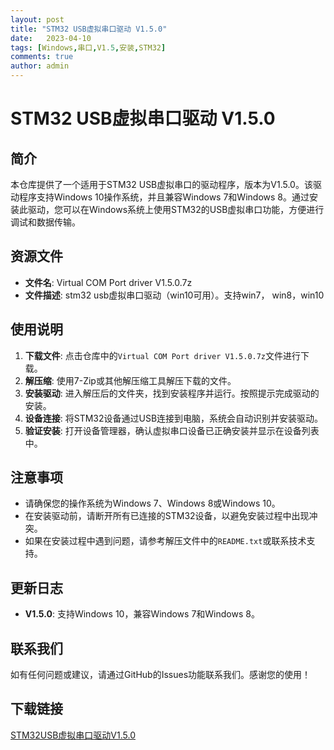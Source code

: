 ```yaml
---
layout: post
title: "STM32 USB虚拟串口驱动 V1.5.0"
date:   2023-04-10
tags: [Windows,串口,V1.5,安装,STM32]
comments: true
author: admin
---
```

# STM32 USB虚拟串口驱动 V1.5.0

## 简介
本仓库提供了一个适用于STM32 USB虚拟串口的驱动程序，版本为V1.5.0。该驱动程序支持Windows 10操作系统，并且兼容Windows 7和Windows 8。通过安装此驱动，您可以在Windows系统上使用STM32的USB虚拟串口功能，方便进行调试和数据传输。

## 资源文件
- **文件名**: Virtual COM Port driver V1.5.0.7z
- **文件描述**: stm32 usb虚拟串口驱动（win10可用）。支持win7， win8，win10

## 使用说明
1. **下载文件**: 点击仓库中的`Virtual COM Port driver V1.5.0.7z`文件进行下载。
2. **解压缩**: 使用7-Zip或其他解压缩工具解压下载的文件。
3. **安装驱动**: 进入解压后的文件夹，找到安装程序并运行。按照提示完成驱动的安装。
4. **设备连接**: 将STM32设备通过USB连接到电脑，系统会自动识别并安装驱动。
5. **验证安装**: 打开设备管理器，确认虚拟串口设备已正确安装并显示在设备列表中。

## 注意事项
- 请确保您的操作系统为Windows 7、Windows 8或Windows 10。
- 在安装驱动前，请断开所有已连接的STM32设备，以避免安装过程中出现冲突。
- 如果在安装过程中遇到问题，请参考解压文件中的`README.txt`或联系技术支持。

## 更新日志
- **V1.5.0**: 支持Windows 10，兼容Windows 7和Windows 8。

## 联系我们
如有任何问题或建议，请通过GitHub的Issues功能联系我们。感谢您的使用！

## 下载链接

[STM32USB虚拟串口驱动V1.5.0](https://pan.quark.cn/s/c2cc6303c48c)